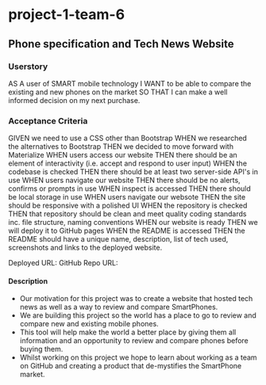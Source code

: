 # project-1-team-6

## Phone specification and Tech News Website

### Userstory

AS A user of SMART mobile technology
I WANT to be able to compare the existing and new phones on the market
SO THAT I can make a well informed decision on my next purchase.

### Acceptance Criteria

GIVEN we need to use a CSS other than Bootstrap
WHEN we researched the alternatives to Bootstrap
THEN we decided to move forward with Materialize
WHEN users access our website
THEN there should be an element of interactivity (i.e. accept and respond to user input)
WHEN the codebase is checked 
THEN there should be at least two server-side API's in use
WHEN users navigate our website
THEN there should be no alerts, confirms or prompts in use
WHEN inspect is accessed 
THEN there should be local storage in use
WHEN users navigate our websote
THEN the site should be responsive with a polished UI
WHEN the repository is checked
THEN that repository should be clean and meet quality coding standards inc. file structure, naming conventions 
WHEN our website is ready
THEN we will deploy it to GitHub pages
WHEN the README is accessed
THEN the README should have a unique name, description, list of tech used, screenshots and links to the deployed website.


Deployed URL: 
GitHub Repo URL: 

#### Description

- Our motivation for this project was to create a website that hosted tech news as well as a way to review and compare SmartPhones.
- We are building this project so the world has a place to go to review and compare new and existing mobile phones.
- This tool will help make the world a better place by giving them all information and an opportunity to review and compare phones before buying them. 
- Whilst working on this project we hope to learn about working as a team on GitHub and creating a product that de-mystifies the SmartPhone market.

  
